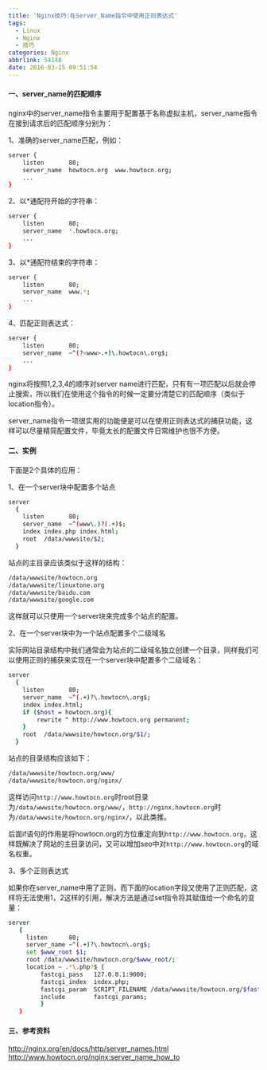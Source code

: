 ```yaml
---
title: 'Nginx技巧:在Server_Name指令中使用正则表达式'
tags:
  - Linux
  - Nginx
  - 技巧
categories: Nginx
abbrlink: 54148
date: 2016-03-15 09:51:54
---
```


#### 一、server_name的匹配顺序

nginx中的server_name指令主要用于配置基于名称虚拟主机，server_name指令在接到请求后的匹配顺序分别为：

1、准确的server_name匹配，例如：

```bash
server {
    listen       80;
    server_name  howtocn.org  www.howtocn.org;
    ...
}
```
<!-- more -->
2、以*通配符开始的字符串：

```bash
server {
    listen       80;
    server_name  *.howtocn.org;
    ...
}
```

3、以*通配符结束的字符串：

```bash
server {
    listen       80;
    server_name  www.*;
    ...
}
```

4、匹配正则表达式：

```bash
server {
    listen       80;
    server_name  ~^(?<www>.+)\.howtocn\.org$;
    ...
}
```
nginx将按照1,2,3,4的顺序对server name进行匹配，只有有一项匹配以后就会停止搜索，所以我们在使用这个指令的时候一定要分清楚它的匹配顺序（类似于location指令）。

server_name指令一项很实用的功能便是可以在使用正则表达式的捕获功能，这样可以尽量精简配置文件，毕竟太长的配置文件日常维护也很不方便。

#### 二、实例

下面是2个具体的应用：

1、在一个server块中配置多个站点

```bash
server
  {
    listen       80;
    server_name  ~^(www\.)?(.+)$;
    index index.php index.html;
    root  /data/wwwsite/$2;
  }
```

站点的主目录应该类似于这样的结构：

```bash
/data/wwwsite/howtocn.org
/data/wwwsite/linuxtone.org
/data/wwwsite/baidu.com
/data/wwwsite/google.com
```

这样就可以只使用一个server块来完成多个站点的配置。

2、在一个server块中为一个站点配置多个二级域名

实际网站目录结构中我们通常会为站点的二级域名独立创建一个目录，同样我们可以使用正则的捕获来实现在一个server块中配置多个二级域名：

```bash
server
  {
    listen       80;
    server_name  ~^(.+)?\.howtocn\.org$;
    index index.html;
    if ($host = howtocn.org){
        rewrite ^ http://www.howtocn.org permanent;
    }
    root  /data/wwwsite/howtocn.org/$1/;
  }
```

站点的目录结构应该如下：

```bash
/data/wwwsite/howtocn.org/www/
/data/wwwsite/howtocn.org/nginx/
```

这样访问`http://www.howtocn.org`时root目录为`/data/wwwsite/howtocn.org/www/`，`http://nginx.howtocn.org`时为`/data/wwwsite/howtocn.org/nginx/`，以此类推。

后面if语句的作用是将howtocn.org的方位重定向到`http://www.howtocn.org`，这样既解决了网站的主目录访问，又可以增加seo中对`http://www.howtocn.org`的域名权重。

 
3、多个正则表达式

如果你在server_name中用了正则，而下面的location字段又使用了正则匹配，这样将无法使用$1，$2这样的引用，解决方法是通过set指令将其赋值给一个命名的变量：

```bash
server
   {
     listen      80;
     server_name ~^(.+)?\.howtocn\.org$;
     set $www_root $1;
     root /data/wwwsite/howtocn.org/$www_root/;
     location ~ .*\.php?$ {
         fastcgi_pass   127.0.0.1:9000;
         fastcgi_index  index.php;
         fastcgi_param  SCRIPT_FILENAME /data/wwwsite/howtocn.org/$fastcgi_script_name;
         include        fastcgi_params;
         }
   }
```

#### 三、参考资料
<http://nginx.org/en/docs/http/server_names.html>
<http://www.howtocn.org/nginx:server_name_how_to>